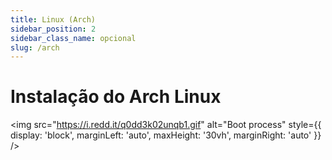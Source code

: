 ```yaml
---
title: Linux (Arch)
sidebar_position: 2
sidebar_class_name: opcional
slug: /arch
---
```


# Instalação do Arch Linux

<img 
  src="https://i.redd.it/q0dd3k02unqb1.gif"
  alt="Boot process" 
  style={{ 
    display: 'block',
    marginLeft: 'auto',
    maxHeight: '30vh',
    marginRight: 'auto'
  }} 
/>
<br/>

